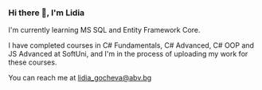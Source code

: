 ### Hi there 👋, I'm Lidia

I'm currently learning MS SQL and Entity Framework Core.

I have completed courses in C# Fundamentals, C# Advanced, C# OOP and JS Advanced at SoftUni, and I'm in the process of uploading my work for these courses.

You can reach me at lidia_gocheva@abv.bg

